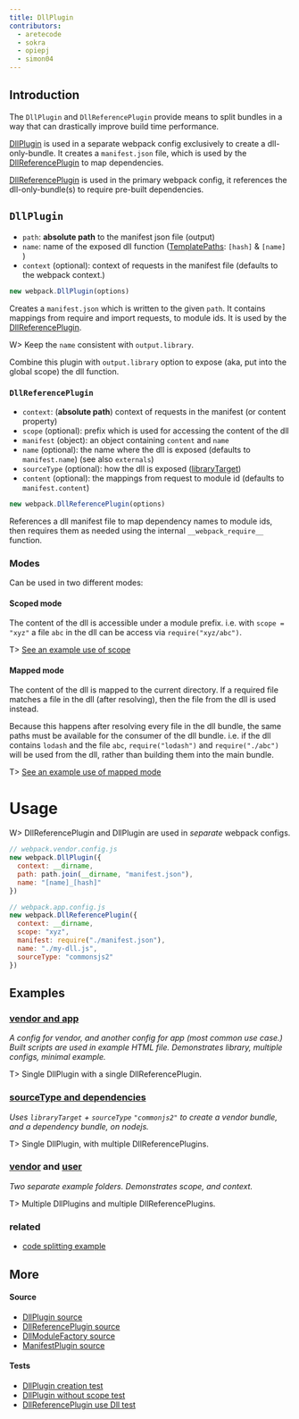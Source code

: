 ```yaml
---
title: DllPlugin
contributors:
  - aretecode
  - sokra
  - opiepj
  - simon04
---
```


## Introduction

The `DllPlugin` and `DllReferencePlugin` provide means to split bundles in a way that can drastically improve build time performance.

[DllPlugin](#DllPlugin) is used in a separate webpack config exclusively to create a dll-only-bundle. It creates a `manifest.json` file, which is used by the [DllReferencePlugin](#DllReferencePlugin) to map dependencies.

[DllReferencePlugin](#DllReferencePlugin) is used in the primary webpack config, it references the dll-only-bundle(s) to require pre-built dependencies.



## `DllPlugin`

* `path`: **absolute path** to the manifest json file (output)
* `name`: name of the exposed dll function ([TemplatePaths][src-TemplatedPathPlugin]: `[hash]` & `[name]` )
* `context` (optional): context of requests in the manifest file (defaults to the webpack context.)

```javascript
new webpack.DllPlugin(options)
```

Creates a `manifest.json` which is written to the given `path`. It contains mappings from require and import requests, to module ids. It is used by the [DllReferencePlugin](#DllReferencePlugin).


W> Keep the `name` consistent with `output.library`.

Combine this plugin with `output.library` option to expose (aka, put into the global scope) the dll function.


### `DllReferencePlugin`

* `context`: (**absolute path**) context of requests in the manifest (or content property)
* `scope` (optional): prefix which is used for accessing the content of the dll
* `manifest` (object): an object containing `content` and `name`
* `name` (optional): the name where the dll is exposed (defaults to `manifest.name`) (see also `externals`)
* `sourceType` (optional): how the dll is exposed ([libraryTarget][docs-libraryTarget])
* `content` (optional): the mappings from request to module id (defaults to `manifest.content`)

```javascript
new webpack.DllReferencePlugin(options)
```

References a dll manifest file to map dependency names to module ids, then requires them as needed using the internal `__webpack_require__` function.


### Modes

Can be used in two different modes:

#### **Scoped mode**

The content of the dll is accessible under a module prefix. i.e. with `scope = "xyz"` a file `abc` in the dll can be access via `require("xyz/abc")`.

T> [See an example use of scope][examples-dll-user]


#### **Mapped mode**

The content of the dll is mapped to the current directory. If a required file matches a file in the dll (after resolving), then the file from the dll is used instead.

Because this happens after resolving every file in the dll bundle, the same paths must be available for the consumer of the dll bundle. i.e. if the dll contains `lodash` and the file `abc`, `require("lodash")` and `require("./abc")` will be used from the dll, rather than building them into the main bundle.

T> [See an example use of mapped mode][examples-dll-source-type-and-dependencies]



# Usage

W> DllReferencePlugin and DllPlugin are used in _separate_ webpack configs.


```javascript
// webpack.vendor.config.js
new webpack.DllPlugin({
  context: __dirname,
  path: path.join(__dirname, "manifest.json"),
  name: "[name]_[hash]"
})
```

```javascript
// webpack.app.config.js
new webpack.DllReferencePlugin({
  context: __dirname,
  scope: "xyz",
  manifest: require("./manifest.json"),
  name: "./my-dll.js",
  sourceType: "commonsjs2"
})
```


## **Examples**

### [vendor and app][examples-dll-app-and-vendor]

_A config for vendor, and another config for app (most common use case.) Built scripts are used in example HTML file. Demonstrates library, multiple configs, minimal example._

T> Single DllPlugin with a single DllReferencePlugin.

### [sourceType and dependencies][examples-dll-source-type-and-dependencies]

_Uses `libraryTarget` + `sourceType` `"commonjs2"` to create a vendor bundle, and a dependency bundle, on nodejs._

T> Single DllPlugin, with multiple DllReferencePlugins.

### [vendor][examples-dll-vendor] and [user][examples-dll-user]

_Two separate example folders. Demonstrates scope, and context._

T> Multiple DllPlugins and multiple DllReferencePlugins.


### related
- [code splitting example][examples-explicit-vendor-chunk]



## More

#### Source
- [DllPlugin source][src-DllPlugin]
- [DllReferencePlugin source][src-DllReferencePlugin]
- [DllModuleFactory source][src-DllModuleFactory]
- [ManifestPlugin source][src-ManifestPlugin]

#### Tests
- [DllPlugin creation test][tests-DllPlugin-0]
- [DllPlugin without scope test][tests-DllPlugin-2]
- [DllReferencePlugin use Dll test][tests-DllPlugin-1]


[examples-examples]: https://github.com/webpack/webpack/tree/master/examples
[examples-dll-vendor]: https://github.com/webpack/webpack/tree/master/examples/dll
[examples-dll-user]: https://github.com/webpack/webpack/tree/master/examples/dll-user
[examples-dll-app-and-vendor]: https://github.com/webpack/webpack/tree/master/examples/dll-app-and-vendor
[examples-dll-source-type-and-dependencies]: https://github.com/webpack/webpack/tree/master/examples/dll-source-type-and-dependencies/README.md
[examples-explicit-vendor-chunk]: https://github.com/webpack/webpack/tree/master/examples/explicit-vendor-chunk/README.md

[src-DllReferencePlugin]: https://github.com/webpack/tree/master/lib/DllReferencePlugin.js
[src-DllPlugin]: https://github.com/webpack/webpack/tree/master/lib/DllPlugin.js
[src-DllEntryPlugin]: https://github.com/webpack/webpack/blob/master/lib/DllEntryPlugin.js
[src-DllModuleFactory]: https://github.com/webpack/webpack/blob/master/lib/DllModuleFactory.js
[src-ManifestPlugin]: https://github.com/webpack/webpack/blob/master/lib/LibManifestPlugin.js
[src-TemplatedPathPlugin]: https://github.com/webpack/webpack/blob/master/lib/TemplatedPathPlugin.js

[tests-DllPlugin-0]: https://github.com/webpack/webpack/tree/master/test/configCases/dll-plugin/0-create-dll/webpack.config.js
[tests-DllPlugin-1]: https://github.com/webpack/webpack/tree/master/test/configCases/dll-plugin
[tests-DllPlugin-2]: https://github.com/webpack/webpack/tree/master/test/configCases/dll-plugin/2-use-dll-without-scope/webpack.config.js

[docs-libraryTarget]: https://webpack.js.org/configuration/output/#output-librarytarget
